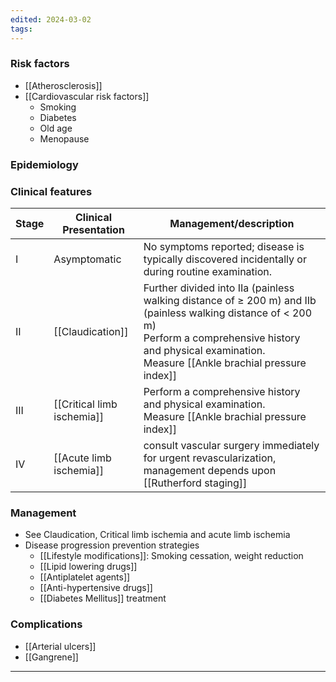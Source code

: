 ```yaml
---
edited: 2024-03-02
tags:
---
```

### Risk factors
- [[Atherosclerosis]]
- [[Cardiovascular risk factors]]
	- Smoking
	- Diabetes
	- Old age
	- Menopause
### Epidemiology

### Clinical features
| Stage | Clinical Presentation      | Management/description                                                                                                                                                                                                     |
| ----- | -------------------------- | -------------------------------------------------------------------------------------------------------------------------------------------------------------------------------------------------------------------------- |
| I     | Asymptomatic               | No symptoms reported; disease is typically discovered incidentally or during routine examination.                                                                                                                          |
| II    | [[Claudication]]           | Further divided into IIa (painless walking distance of ≥ 200 m) and IIb (painless walking distance of < 200 m)<br>Perform a comprehensive history and physical examination.  <br>Measure [[Ankle brachial pressure index]] |
| III   | [[Critical limb ischemia]] | Perform a comprehensive history and physical examination.  <br>Measure [[Ankle brachial pressure index]]                                                                                                                   |
| IV    | [[Acute limb ischemia]]    | consult vascular surgery immediately for urgent revascularization, management depends upon [[Rutherford staging]]                                                                                                          |
### Management
- See Claudication, Critical limb ischemia and acute limb ischemia
- Disease progression prevention strategies
	- [[Lifestyle modifications]]: Smoking cessation, weight reduction
	- [[Lipid lowering drugs]]
	- [[Antiplatelet agents]]
	- [[Anti-hypertensive drugs]]
	- [[Diabetes Mellitus]] treatment
### Complications
- [[Arterial ulcers]] 
- [[Gangrene]] 

---
